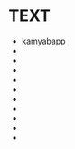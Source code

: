 # TEXT
- [kamyabapp](https://kamyabapp.ir/about/)
- []()
- []()
- []()
- []()
- []()
- []()
- []()
- []()
- []()
- []()
